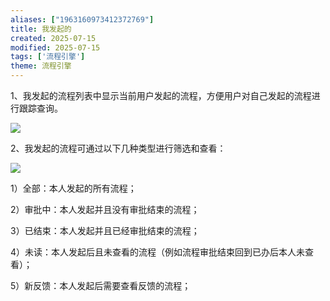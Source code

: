 ```yaml
---
aliases: ["1963160973412372769"]
title: 我发起的
created: 2025-07-15
modified: 2025-07-15
tags: ['流程引擎']
theme: 流程引擎
---
```


1、我发起的流程列表中显示当前用户发起的流程，方便用户对自己发起的流程进行跟踪查询。

![](https://myhelpdoc.oss-cn-heyuan.aliyuncs.com/mdimages/1de2311b257a056d699dbd3814602b08.jpg)

2、我发起的流程可通过以下几种类型进行筛选和查看：

![](https://myhelpdoc.oss-cn-heyuan.aliyuncs.com/mdimages/c44231fa63e45facbcf1690498dd0f97.jpg)

1）全部：本人发起的所有流程；

2）审批中：本人发起并且没有审批结束的流程；

3）已结束：本人发起并且已经审批结束的流程；

4）未读：本人发起后且未查看的流程（例如流程审批结束回到已办后本人未查看）；

5）新反馈：本人发起后需要查看反馈的流程；

